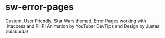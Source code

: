 # sw-error-pages
Custom, User Friendly, Star Wars themed, Error Pages working with .htaccess and PHP! Animation by YouTuber DevTips and Design by Justas Galaburda!
